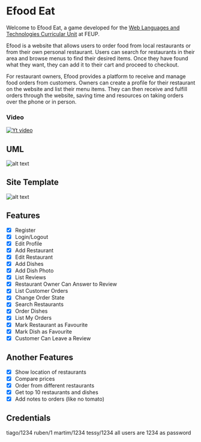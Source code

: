 # Efood Eat

Welcome to Efood Eat, a game developed for the [Web Languages and Technologies Curricular Unit](https://sigarra.up.pt/feup/en/UCURR_GERAL.FICHA_UC_VIEW?pv_ocorrencia_id=501681) at FEUP.

Efood is a website that allows users to order food from local restaurants or from their own personal restaurant. Users can search for restaurants in their area and browse menus to find their desired items. Once they have found what they want, they can add it to their cart and proceed to checkout.

For restaurant owners, Efood provides a platform to receive and manage food orders from customers. Owners can create a profile for their restaurant on the website and list their menu items. They can then receive and fulfill orders through the website, saving time and resources on taking orders over the phone or in person.

### Video
[![Yt video](http://img.youtube.com/vi/wLgMS9moBxA/0.jpg)](https://www.youtube.com/watch?v=wLgMS9moBxA "FEUP LTW 2022 - eFood Eat")

## UML

![alt text](https://github.com/FEUP-LTW-2022/ltw-t07-g02/blob/main/imagens/UML.png?raw=true)

## Site Template

![alt text](https://github.com/FEUP-LTW-2022/ltw-t07-g02/blob/main/imagens/esboçoLTW.png?raw=true)

## Features

- [x] Register
- [x] Login/Logout
- [x] Edit Profile
- [x] Add Restaurant
- [x] Edit Restaurant
- [x] Add Dishes
- [x] Add Dish Photo
- [x] List Reviews
- [x] Restaurant Owner Can Answer to Review
- [x] List Customer Orders
- [x] Change Order State
- [x] Search Restaurants
- [x] Order Dishes
- [x] List My Orders
- [x] Mark Restaurant as Favourite
- [x] Mark Dish as Favourite
- [x] Customer Can Leave a Review

## Another Features

- [x] Show location of restaurants
- [x] Compare prices
- [x] Order from different restaurants
- [x] Get top 10 restaurants and dishes
- [x] Add notes to orders (like no tomato)

## Credentials

tiago/1234
ruben/1
martim/1234
tessy/1234
all users are 1234 as password
